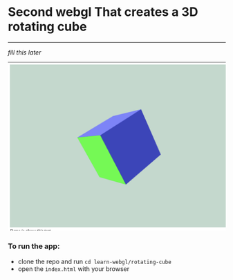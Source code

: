 # Second webgl That creates a 3D rotating cube
-----

*fill this later*

[![](./rotating.png)](https://youtu.be/iwtyBCtDq0U)

### To run the app:

- clone the repo and run `cd learn-webgl/rotating-cube`
- open the `index.html` with your browser